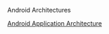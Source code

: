 
Android Architectures

[Android Application Architecture](https://labs.ribot.co.uk/android-application-architecture-8b6e34acda65?gi=849669540f2e#.5k3ch8chj)